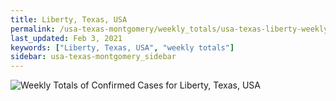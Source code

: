 ```yaml
---
title: Liberty, Texas, USA
permalink: /usa-texas-montgomery/weekly_totals/usa-texas-liberty-weekly_totals.html
last_updated: Feb 3, 2021
keywords: ["Liberty, Texas, USA", "weekly totals"]
sidebar: usa-texas-montgomery_sidebar
---
```


![Weekly Totals of Confirmed Cases for Liberty, Texas, USA](/covid_tracker/images/graphs/usa-texas-liberty-weekly_totals_graph.png)
